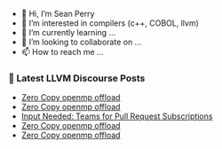 - 👋 Hi, I’m Sean Perry
- 👀 I’m interested in compilers (c++, COBOL, llvm)
- 🌱 I’m currently learning ...
- 💞️ I’m looking to collaborate on ...
- 📫 How to reach me ...

<!---
s66perry/s66perry is a ✨ special ✨ repository because its `README.md` (this file) appears on your GitHub profile.
You can click the Preview link to take a look at your changes.
--->
### 📕 Latest LLVM Discourse Posts

<!-- DISCOURSE-LLVM:START -->
- [Zero Copy openmp offload](https://discourse.llvm.org/t/zero-copy-openmp-offload/73120#post_5)
- [Zero Copy openmp offload](https://discourse.llvm.org/t/zero-copy-openmp-offload/73120#post_4)
- [Input Needed: Teams for Pull Request Subscriptions](https://discourse.llvm.org/t/input-needed-teams-for-pull-request-subscriptions/73116#post_13)
- [Zero Copy openmp offload](https://discourse.llvm.org/t/zero-copy-openmp-offload/73120#post_3)
- [Zero Copy openmp offload](https://discourse.llvm.org/t/zero-copy-openmp-offload/73120#post_2)
<!-- DISCOURSE-LLVM:END -->
